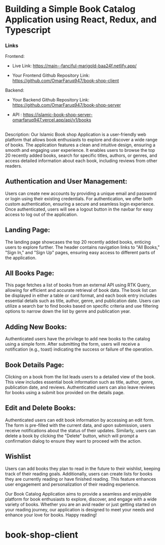 # Building a Simple Book Catalog Application using React, Redux, and Typescript

### Links

Frontend:

- Live Link: https://main--fanciful-marigold-baa24f.netlify.app/

- Your Frontend Github Repository Link: https://github.com/OmarFaruq947/book-shop-client

Backend:

- Your Backend Github Repository Link: https://github.com/OmarFaruq947/book-shop-server

- API : https://islamic-book-shop-server-omarfaruq947.vercel.app/api/v1/books

##

Description:
Our Islamic Book shop Application is a user-friendly web platform that allows book enthusiasts to explore and discover a wide range of books. The application features a clean and intuitive design, ensuring a smooth and engaging user experience. It enables users to browse the top 20 recently added books, search for specific titles, authors, or genres, and access detailed information about each book, including reviews from other readers.

## Authentication and User Management:

Users can create new accounts by providing a unique email and password or login using their existing credentials. For authentication, we offer both custom authentication, ensuring a secure and seamless login experience. Once authenticated, users will see a logout button in the navbar for easy access to log out of the application.

## Landing Page:

The landing page showcases the top 20 recently added books, enticing users to explore further. The header contains navigation links to "All Books," "Sign In," and "Sign Up" pages, ensuring easy access to different parts of the application.

## All Books Page:

This page fetches a list of books from an external API using RTK Query, allowing for efficient and accurate retrieval of book data. The book list can be displayed in either a table or card format, and each book entry includes essential details such as title, author, genre, and publication date. Users can utilize a search bar to find books based on specific criteria and use filtering options to narrow down the list by genre and publication year.

## Adding New Books:

Authenticated users have the privilege to add new books to the catalog using a simple form. After submitting the form, users will receive a notification (e.g., toast) indicating the success or failure of the operation.

## Book Details Page:

Clicking on a book from the list leads users to a detailed view of the book. This view includes essential book information such as title, author, genre, publication date, and reviews. Authenticated users can also leave reviews for books using a submit box provided on the details page.

## Edit and Delete Books:

Authenticated users can edit book information by accessing an edit form. The form is pre-filled with the current data, and upon submission, users receive notifications about the status of their updates. Similarly, users can delete a book by clicking the "Delete" button, which will prompt a confirmation dialog to ensure they want to proceed with the action.

## Wishlist

Users can add books they plan to read in the future to their wishlist, keeping track of their reading goals. Additionally, users can create lists for books they are currently reading or have finished reading. This feature enhances user engagement and personalization of their reading experience.

Our Book Catalog Application aims to provide a seamless and enjoyable platform for book enthusiasts to explore, discover, and engage with a wide variety of books. Whether you are an avid reader or just getting started on your reading journey, our application is designed to meet your needs and enhance your love for books. Happy reading!

# book-shop-client

